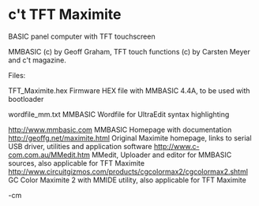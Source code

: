 c't TFT Maximite
================

BASIC panel computer with TFT touchscreen

MMBASIC (c) by Geoff Graham, TFT touch functions (c) by Carsten Meyer and c't magazine.

Files:

TFT_Maximite.hex         Firmware HEX file with MMBASIC 4.4A, to be used with bootloader



wordfile_mm.txt	MMBASIC Wordfile for UltraEdit syntax highlighting


http://www.mmbasic.com	MMBASIC Homepage with documentation
http://geoffg.net/maximite.html	Original Maximite homepage, links to serial USB driver, utilities and application software
http://www.c-com.com.au/MMedit.htm	MMedit, Uploader and editor for MMBASIC sources, also applicable for TFT Maximite
http://www.circuitgizmos.com/products/cgcolormax2/cgcolormax2.shtml	GC Color Maximite 2 with MMIDE utility, also applicable for TFT Maximite


-cm
